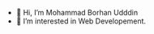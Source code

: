 - 👋 Hi, I’m Mohammad Borhan Udddin
- 👀 I’m interested in Web Developement.

<!---
knowinlyunknown/knowinlyunknown is a ✨ special ✨ repository because its `README.md` (this file) appears on your GitHub profile.
You can click the Preview link to take a look at your changes.
--->
